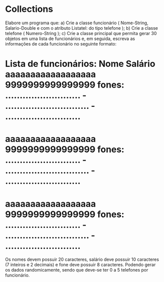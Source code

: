 # Collections
Elabore um programa que:
a) Crie a classe funcionário ( Nome-String, Salario-Double e com o atributo Listatel: do tipo telefone );
b) Crie a classe telefone ( Numero-String );
c) Crie a classe principal que permita gerar 30 objetos em uma lista de funcionários e, em seguida, 
escreva as informações de cada funcionário no seguinte formato:

Lista de funcionários:
Nome                           Salário 
aaaaaaaaaaaaaaaaaa   9999999999999999
fones: .......................... - ............................. - ..........................
=================================
aaaaaaaaaaaaaaaaaa   9999999999999999
fones: .......................... - ............................. - ..........................
=================================
aaaaaaaaaaaaaaaaaa   9999999999999999
fones: .......................... - ............................. - ..........................
=================================

Os nomes devem possuir 20 caracteres, salário deve possuir 10 caracteres (7 inteiros e 2 decimais) e fone deve possuir 8 caracteres. 
Podendo gerar os dados randomicamente, sendo que deve-se ter 0 a 5  telefones por funcionário.
